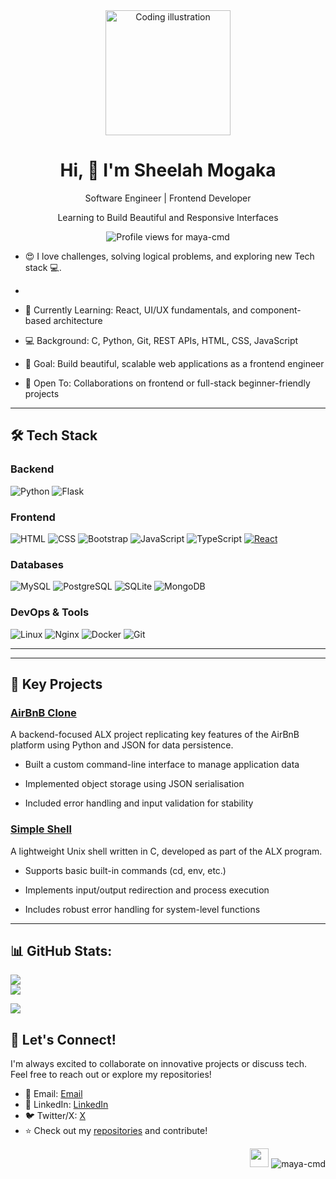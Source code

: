<div align="center">
  <img alt="Coding illustration" width="200" src="https://miro.medium.com/v2/resize:fit:4800/format:webp/1*qdAW1TjCN57h1lbuuzvchg.gif">
  <h1>Hi, 👋 I'm Sheelah Mogaka</h1>
  <p>Software Engineer | Frontend Developer</p>
  <p>Learning to Build Beautiful and Responsive Interfaces</p>
  <p>
    <img src="https://komarev.com/ghpvc/?username=maya-cmd&label=Profile%20views&color=0e75b6&style=flat" alt="Profile views for maya-cmd" />
  </p>
</div>

- 😍 I love challenges, solving logical problems, and exploring new Tech stack 💻.
- 
- 🌱 Currently Learning: React, UI/UX fundamentals, and component-based architecture

- 💻 Background: C, Python, Git, REST APIs, HTML, CSS, JavaScript

- 🎯 Goal: Build beautiful, scalable web applications as a frontend engineer

- 🤝 Open To: Collaborations on frontend or full-stack beginner-friendly projects

 ---

## 🛠️ Tech Stack

### Backend
![Python](https://img.shields.io/badge/-Python-3776AB?logo=python&logoColor=white)  ![Flask](https://img.shields.io/badge/-Flask-000000?logo=flask&logoColor=white)

### Frontend
![HTML](https://img.shields.io/badge/-HTML-E34F26?logo=html5&logoColor=white) ![CSS](https://img.shields.io/badge/-CSS-1572B6?logo=css3&logoColor=white) ![Bootstrap](https://img.shields.io/badge/-Bootstrap-7952B3?logo=bootstrap&logoColor=white) ![JavaScript](https://img.shields.io/badge/-JavaScript-F7DF1E?logo=javascript&logoColor=black) ![TypeScript](https://img.shields.io/badge/-TypeScript-3178C6?logo=typescript&logoColor=white) [![React](https://img.shields.io/badge/React-%2320232a.svg?logo=react&logoColor=%2361DAFB)](#)

### Databases
![MySQL](https://img.shields.io/badge/-MySQL-4479A1?logo=mysql&logoColor=white) ![PostgreSQL](https://img.shields.io/badge/-PostgreSQL-336791?logo=postgresql&logoColor=white) ![SQLite](https://img.shields.io/badge/-SQLite-003B57?logo=sqlite&logoColor=white) ![MongoDB](https://img.shields.io/badge/-MongoDB-47A248?logo=mongodb&logoColor=white) 

### DevOps & Tools
![Linux](https://img.shields.io/badge/-Linux-FCC624?logo=linux&logoColor=black) ![Nginx](https://img.shields.io/badge/-Nginx-009639?logo=nginx&logoColor=white) ![Docker](https://img.shields.io/badge/-Docker-2496ED?logo=docker&logoColor=white) ![Git](https://img.shields.io/badge/-Git-F05032?logo=git&logoColor=white) 

---
---

## 🚀 Key Projects

### [AirBnB Clone](https://github.com/maya-cmd/AirBnB_clone.git)
A backend-focused ALX project replicating key features of the AirBnB platform using Python and JSON for data persistence.

- Built a custom command-line interface to manage application data

- Implemented object storage using JSON serialisation

- Included error handling and input validation for stability

### [Simple Shell](https://github.com/maya-cmd/simple_shell.git)
A lightweight Unix shell written in C, developed as part of the ALX program.

- Supports basic built-in commands (cd, env, etc.)

- Implements input/output redirection and process execution

- Includes robust error handling for system-level functions

---

## 📊 GitHub Stats:
![](https://github-readme-stats.vercel.app/api?username=maya-cmd&theme=dark&hide_border=false&include_all_commits=true&count_private=true)<br/>
![](https://github-readme-streak-stats.herokuapp.com/?user=maya-cmd&theme=dark&hide_border=false)<br/>

![](https://github-readme-stats.vercel.app/api/top-langs/?username=maya-cmd&theme=dark&hide_border=false&include_all_commits=true&count_private=true&layout=compact)
<!-- ![GitHub Activity Graph](https://activity-graph.herokuapp.com/graph?username=maya-cmd&bg_color=1d2a3a&color=5BCDEC&line=5BCDEC&point=FFFFFF&hide_border=true) -->

<!-- ![GitHub Activity Graph](https://activity-graph.herokuapp.com/graph?username=maya-cmd&bg_color=1d2a3a&color=5BCDEC&line=5BCDEC&point=FFFFFF&hide_border=true) -->

## 🤝 Let's Connect!
I'm always excited to collaborate on innovative projects or discuss tech. Feel free to reach out or explore my repositories!

- 📧 Email: [Email](sheelah.mogaka@gmail.com)
- 🔗 LinkedIn: [LinkedIn](https://www.linkedin.com/in/sheelah-mogaka-65695863/)
- 🐦 Twitter/X: [X](https://x.com/Sheelah7)
- ⭐ Check out my [repositories](https://github.com/maya-cmd?tab=repositories) and contribute!
<p align="right">
  <img src="https://media.giphy.com/media/WUlplcMpOCEmTGBtBW/giphy.gif" width="30">
  <img src="https://komarev.com/ghpvc/?username=maya-cmd&label=Profile%20views&color=0e75b6&style=flat" alt="maya-cmd" />
</p>
<!--
**Maya-cmd/maya-cmd** is a ✨ _special_ ✨ repository because its `README.md` (this file) appears on your GitHub profile.

